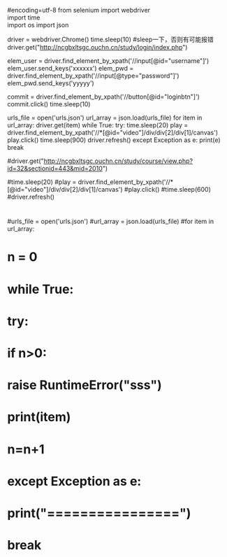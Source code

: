 #encoding=utf-8
from selenium import webdriver  
import time  
import os
import json

driver = webdriver.Chrome()
time.sleep(10)   #sleep一下，否则有可能报错
driver.get("http://ncgbxltsgc.ouchn.cn/study/login/index.php")

elem_user = driver.find_element_by_xpath('//input[@id="username"]') 
elem_user.send_keys('xxxxxx') 
elem_pwd = driver.find_element_by_xpath('//input[@type="password"]')
elem_pwd.send_keys('yyyyy')

commit = driver.find_element_by_xpath('//button[@id="loginbtn"]')
commit.click()
time.sleep(10)

urls_file = open('urls.json')
url_array = json.load(urls_file)
for item in url_array:
	driver.get(item)
	while True:
		try:
			time.sleep(20)
			play = driver.find_element_by_xpath('//*[@id="video"]/div/div[2]/div[1]/canvas')
			play.click()
			time.sleep(900)
			driver.refresh()
		except Exception as e:
			print(e)
			break
	
	


#driver.get("http://ncgbxltsgc.ouchn.cn/study/course/view.php?id=32&sectionid=443&mid=2010")

#time.sleep(20)
#play = driver.find_element_by_xpath('//*[@id="video"]/div/div[2]/div[1]/canvas')
#play.click()
#time.sleep(600)
#driver.refresh()
#
#urls_file = open('urls.json')
#url_array = json.load(urls_file)
#for item in url_array:
#	n = 0	
#	while True:
#		try:
#			if n>0:
#				raise RuntimeError("sss")
#			print(item)
#			n=n+1
#		except Exception as e:
#			print("================")
#			break
